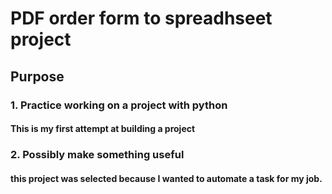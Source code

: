 # PDF order form to spreadhseet project
## Purpose
### 1. Practice working on a project with python
#### This is my first attempt at building a project 
### 2. Possibly make something useful 
#### this project was selected because I wanted to automate a task for my job.